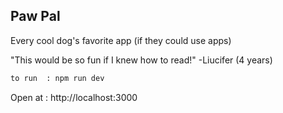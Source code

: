 ## Paw Pal

Every cool dog's favorite app (if they could use apps)

"This would be so fun if I knew how to read!" -Liucifer (4 years)

```bash
to run  : npm run dev
```

Open at : http://localhost:3000

